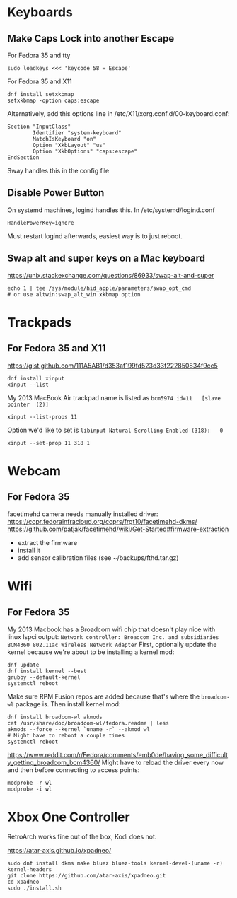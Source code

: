 # Keyboards
## Make Caps Lock into another Escape
For Fedora 35 and tty
```
sudo loadkeys <<< 'keycode 58 = Escape'
```
For Fedora 35 and X11
```
dnf install setxkbmap
setxkbmap -option caps:escape
```

Alternatively, add this options line in /etc/X11/xorg.conf.d/00-keyboard.conf:
```
Section "InputClass"
        Identifier "system-keyboard"
        MatchIsKeyboard "on"
        Option "XkbLayout" "us"
        Option "XkbOptions" "caps:escape"
EndSection
```
Sway handles this in the config file

## Disable Power Button
On systemd machines, logind handles this.
In /etc/systemd/logind.conf
```
HandlePowerKey=ignore
```
Must restart logind afterwards, easiest way is to just reboot.

## Swap alt and super keys on a Mac keyboard
https://unix.stackexchange.com/questions/86933/swap-alt-and-super
```
echo 1 | tee /sys/module/hid_apple/parameters/swap_opt_cmd
# or use altwin:swap_alt_win xkbmap option
```

# Trackpads
## For Fedora 35 and X11
https://gist.github.com/111A5AB1/d353af199fd523d33f222850834f9cc5
```
dnf install xinput
xinput --list
```
My 2013 MacBook Air trackpad name is listed as `bcm5974	id=11	[slave  pointer  (2)]`
```
xinput --list-props 11
```
Option we'd like to set is `libinput Natural Scrolling Enabled (318):	0`
```
xinput --set-prop 11 318 1
```

# Webcam
## For Fedora 35
facetimehd camera needs manually installed driver:
https://copr.fedorainfracloud.org/coprs/frgt10/facetimehd-dkms/
https://github.com/patjak/facetimehd/wiki/Get-Started#firmware-extraction
- extract the firmware
- install it
- add sensor calibration files (see ~/backups/fthd.tar.gz)

# Wifi
## For Fedora 35
My 2013 Macbook has a Broadcom wifi chip that doesn't play nice with linux
lspci output: `Network controller: Broadcom Inc. and subsidiaries BCM4360 802.11ac Wireless Network Adapter`
First, optionally update the kernel because we're about to be installing a kernel mod:
```
dnf update
dnf install kernel --best
grubby --default-kernel
systemctl reboot
```
Make sure RPM Fusion repos are added because that's where the `broadcom-wl` package is.
Then install kernel mod:
```
dnf install broadcom-wl akmods
cat /usr/share/doc/broadcom-wl/fedora.readme | less
akmods --force --kernel `uname -r` --akmod wl
# Might have to reboot a couple times
systemctl reboot
```
https://www.reddit.com/r/Fedora/comments/emb0de/having_some_difficulty_getting_broadcom_bcm4360/
Might have to reload the driver every now and then before connecting to access points:
```
modprobe -r wl
modprobe -i wl
```

# Xbox One Controller
RetroArch works fine out of the box, Kodi does not.

https://atar-axis.github.io/xpadneo/
```
sudo dnf install dkms make bluez bluez-tools kernel-devel-(uname -r) kernel-headers
git clone https://github.com/atar-axis/xpadneo.git
cd xpadneo
sudo ./install.sh
```
